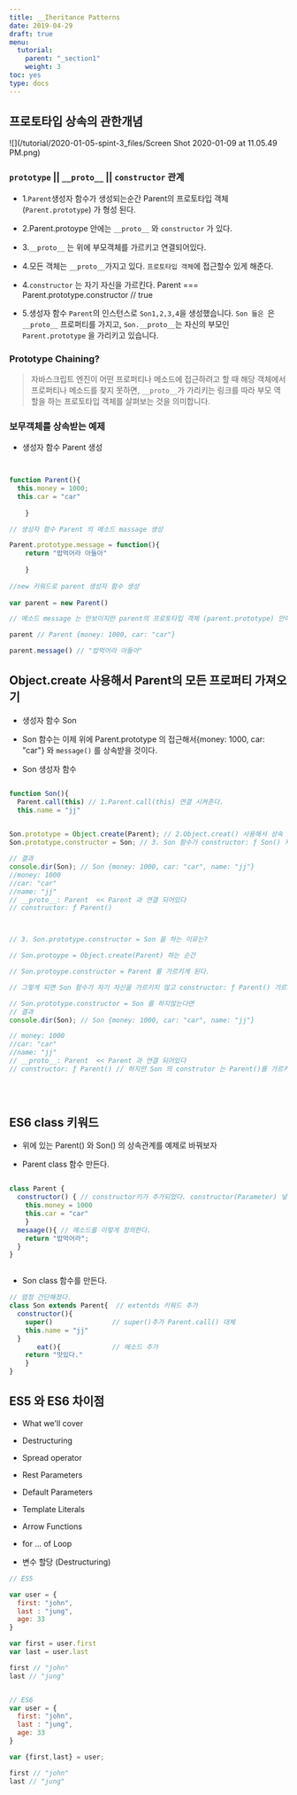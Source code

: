 ```yaml
---
title: __Iheritance Patterns
date: 2019-04-29
draft: true
menu:
  tutorial:
    parent: "_section1"
    weight: 3
toc: yes
type: docs
---
```



## 프로토타입 상속의 관한개념
 



![](/tutorial/2020-01-05-spint-3_files/Screen Shot 2020-01-09 at 11.05.49 PM.png)


### `prototype` || `__proto__` || `constructor` 관계


* 1.`Parent`생성자 함수가 생성되는순간 Parent의 프로토타입 객체 (`Parent.prototype`) 가 형성 된다. 

* 2.Parent.protoype 안에는 `__proto__` 와 `constructor` 가 있다. 

* 3.`__proto__` 는 위에 부모객체를 가르키고 연결되어있다. 
* 4.모든 객체는 `__proto__`가지고 있다. `프로토타입 객체`에 접근할수 있게 해준다.  

* 4.`constructor` 는 자기 자신을 가르킨다. Parent === Parent.prototype.constructor // true


* 5.생성자 함수 `Parent`의 인스턴스로 `Son1,2,3,4`을 생성했습니다.  `Son 들은 `은 `__proto__` 프로퍼티를 가지고, `Son.__proto__`는 자신의 부모인 `Parent.prototype` 을 가리키고 있습니다.


###  **Prototype Chaining?** 

> 자바스크립트 엔진이 어떤 프로퍼티나 메소드에 접근하려고 할 때 해당 객체에서 프로퍼티나 메소드를 찾지 못하면, `__proto__`가 가리키는 링크를 따라 부모 역할을 하는 프로토타입 객체를 살펴보는 것을 의미합니다.



### 보무객체를 상속받는 예제


* 생성자 함수 Parent 생성

```js
 

function Parent(){
  this.money = 1000;
  this.car = "car"
    
    }

// 생성자 함수 Parent 의 메소드 massage 생성 

Parent.prototype.message = function(){
    return "밥먹어라 아들아"
    
    }
    
//new 키워드로 parent 생성자 함수 생성
    
var parent = new Parent()     

// 메소드 message 는 안보이지만 parent의 프로토타입 객체 (parent.prototype) 안에 message 가 저장되어있다.  

parent // Parent {money: 1000, car: "car"} 

parent.message() // "밥먹어라 아들아"


```

## Object.create 사용해서 Parent의 모든 프로퍼티 가져오기 

* 생성자 함수 Son  
* Son 함수는 이제 위에 Parent.prototype 의 접근해서{money: 1000, car: "car"}  와  `message()` 를 상속받을 것이다. 


* Son 생성자 함수 

```js

function Son(){ 
  Parent.call(this) // 1.Parent.call(this) 연결 시켜준다. 
  this.name = "jj"
    

Son.prototype = Object.create(Parent); // 2.Object.creat() 사용해서 상속
Son.prototype.constructor = Son; // 3. Son 함수가 constructor: ƒ Son() 자기자신을 가르키게 설정해준다. 

// 결과
console.dir(Son); // Son {money: 1000, car: "car", name: "jj"}
//money: 1000
//car: "car"
//name: "jj"
// __proto__: Parent  << Parent 과 연결 되어있다
// constructor: ƒ Parent()



// 3. Son.prototype.constructor = Son 을 하는 이유는?

// Son.protoype = Object.create(Parent) 하는 순간 

// Son.protoype.constructor = Parent 를 가르키게 된다. 

// 그렇게 되면 Son 함수가 자기 자신을 가르키지 않고 constructor: ƒ Parent() 가르키게 된다.  

// Son.prototype.constructor = Son 를 하지않는다면 
// 결과 
console.dir(Son); // Son {money: 1000, car: "car", name: "jj"}

// money: 1000
//car: "car"
//name: "jj"
// __proto__: Parent  << Parent 과 연결 되어있다
// constructor: ƒ Parent() // 하지만 Son 의 construtor 는 Parent()를 가르키게 된다. 
 




```



## ES6 class 키워드

*  위에 있는 Parent() 와 Son() 의 상속관계를 예제로 바꿔보자

* Parent class 함수 만든다. 

```js

class Parent {
  constructor() { // constructor키가 추가되었다. constructor(Parameter) 넣을수 있다. 
    this.money = 1000
    this.car = "car"
    }
  mesaage(){ // 메소드를 이렇게 정의한다. 
    return "밥먹어라";
  }
}



```

* Son class 함수를 만든다. 

```js
// 엄청 간단해졌다. 
class Son extends Parent{  // extentds 키워드 추가 
  constructor(){
    super()               // super()추가 Parent.call() 대체 
    this.name = "jj"    
  }
       eat(){             // 메소드 추가 
    return "맛있다."
    } 
}


```


## ES5 와 ES6 차이점 


* What we'll cover

* Destructuring
* Spread operator
* Rest Parameters
* Default Parameters
* Template Literals
* Arrow Functions
* for ... of Loop




* 변수 할당 (Destructuring)

```js
// ES5

var user = {
  first: "john",
  last : "jung",
  age: 33
}

var first = user.first
var last = user.last

first // "john"
last // "jung"


// ES6
var user = {
  first: "john",
  last : "jung",
  age: 33
}

var {first,last} = user;

first // "john"
last // "jung"


```



